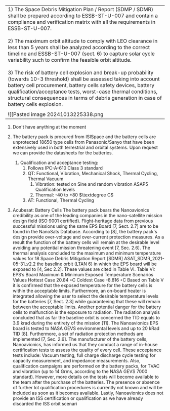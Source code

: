 |                                                                                                                                                                                                                                                                                                                                                                                                                                                                                                                                                                                                                                                                                                                                                                                                                                   |
| --------------------------------------------------------------------------------------------------------------------------------------------------------------------------------------------------------------------------------------------------------------------------------------------------------------------------------------------------------------------------------------------------------------------------------------------------------------------------------------------------------------------------------------------------------------------------------------------------------------------------------------------------------------------------------------------------------------------------------------------------------------------------------------------------------------------------------- |
| 1) The Space Debris Mitigation Plan / Report (SDMP / SDMR) shall be prepared according to ESSB-ST-U-007 and contain a compliance and verification matrix with all the requirements in ESSB-ST-U-007.  <br>  <br>2) The maximum orbit altitude to comply with LEO clearance in less than 5 years shall be analyzed according to the correct timeline and ESSB-ST-U-007 (sect. 6) to capture solar cycle variability such to confirm the feasible orbit altitude.  <br>  <br>3) The risk of battery cell explosion and break-up probability (towards 10-3 threshold) shall be assessed taking into account battery cell procurement, battery cells safety devices, battery qualification/acceptance tests, worst-case thermal conditions, structural consequences in terms of debris generation in case of battery cells explosion. |
|                                                                                                                                                                                                                                                                                                                                                                                                                                                                                                                                                                                                                                                                                                                                                                                                                                   |
![[Pasted image 20241013225338.png|625]]



1.  Don't have anything at the moment


3. The battery pack is procured from ISISpace and the battery cells are unprotected 18650 type cells from Panasonic/Sanyo that have been extensively used in both terrestrial and orbital systems. Upon request we can provide the datasheets for the batteries.
	1. Qualification and acceptance testing:
		1. Follows IPC-A-610 Class 3 standard
		2. QT: Functional, Vibration, Mechanical Shock, Thermal Cycling, Thermal Vacuum
			1. Vibration: tested on Sine and random vibration ASAP5 Qualification levels
			2. Thermal: -40 to +80 $\textdegree C$
		3. AT: Functional, Thermal Cycling
4. Acubesat:
   Battery Cells The battery pack bears the Nanoavionics credibility as one of the leading companies in the nano-satellite mission design field (ISO 9001 certified). Flight-heritage data from previous successful missions using the same EPS Board [7, Sect. 2.7] are to be found in the NanoSats Database. According to [8], the battery pack's design provide over-voltage and over-current protection measures. As a result the function of the battery cells will remain at the desirable level avoiding any potential mission threatening event [7, Sec. 2.6]. The thermal analysis concluded to the maximum and minimum temperature values for 18 Space Debris Mitigation Report [SDMR] ASAT_SDMR_2021-05-31_v2.2 the baseline orbit (LTAN 6) in which the EPS board will be exposed to [4, Sec 2.2]. These values are cited in Table VI. Table VI: EPS’s Board Maximum & Minimum Exposed Temperature Scenarios Values Hottest Case 20.84 ◦C Coldest Case -8.816 ◦C Based on Table V it is confirmed that the exposed temperature for the battery cells is within the acceptable limits. Furthermore, an on-board heater is integrated allowing the user to select the desirable temperature levels for the batteries [7, Sect. 2.3] while guaranteeing that these will remain between the acceptable limits. Another potential danger for the battery cells to malfunction is the exposure to radiation. The radiation analysis concluded that as far the baseline orbit is concerned the TID equals to 3.9 krad during the entirety of the mission [11]. The Nanoavionics EPS board is tested to NASA GEVS environmental levels and up to 20 kRad TID [8]. Furthermore, a set of radiation protection methods are implemented [7, Sec. 2.6]. The manufacturer of the battery cells, Nanoavionics, has informed us that they conduct a range of in-house certification tests to assess the quality of every cell. These acceptance tests include: Vacuum testing, full charge discharge cycle testing for capacity measurement, and impedance measurements. Also, qualification campaigns are performed on the battery packs, for TVAC and vibration (up to 14 Grms, according to the NASA GEVS 7000 standard). However, more details on the tests will become available to the team after the purchase of the batteries. The presence or absence of further lot qualification procedures is currently not known and will be included as soon as it becomes available. Lastly, Nanoavionics does not provide an ISS certification or qualification as we have already discarded the ISS orbit scenari